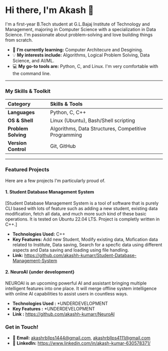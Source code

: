 # Hi there, I'm Akash 👋

I'm a first-year B.Tech student at G.L.Bajaj Institute of Technology and Management, majoring in Computer Science with a specialization in Data Science. I'm passionate about problem-solving and love building things from scratch.

- 🌱 **I’m currently learning:** Computer Architecure and Desgining.
- 💡 **My interests include:** Algorithms, Logical Problem Solving, Data Science, and AI/ML.
- 💻 **My go-to tools are:** Python, C, and Linux. I'm very comfortable with the command line.

---

### My Skills & Toolkit

| Category | Skills & Tools |
| :--- | :--- |
| **Languages** | Python, C, C++ |
| **OS & Shell** | Linux (Ubuntu), Bash/Shell scripting |
| **Problem Solving** | Algorithms, Data Structures, Competitive Programming |
| **Version Control** | Git, GitHub |

---

### Featured Projects

Here are a few projects I'm particularly proud of.

#### 1. Student Database Management System

[Student Database Management System is a tool of software that is purely CLI based with lots of feature such as adding a new student, existing data modification, fetch all data, and much more such kind of these basic operations. It is tested on Ubuntu 22.04 LTS. Project is completly written in C++.]

- **Technologies Used:** C++
- **Key Features:** Add new Student, Modify existing data, Mofication data related to Institute, Data saving, Search for a specfic data using different aspects and Data saving and loading using file handling.
- **Link:** https://github.com/akashh-kumarr/Student-Database-Management-System

#### 2. NeuroAI {under development}

NEUROAI is an upcoming powerful AI and assistant bringing multiple intelligent features into one place. It will merge offline system intelligence with online AI capabilities to assist users in countless ways.

- **Technologies Used :** *UNDERDEVELOPMENT
- **Key Features :** *UNDERDEVELOPMENT
- **Link :** https://github.com/akashh-kumarr/NeuroAI

### Get in Touch!

- 📧 **Email:** akashrbllps1444@gmail.com, akashrbllps4111@gmail.com
- 💼 **LinkedIn:** https://www.linkedin.com/in/akash-kumar-630578371/
